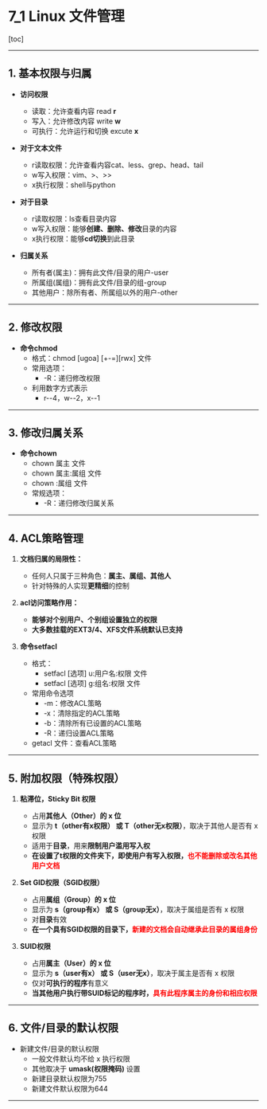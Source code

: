 # 7_1 Linux 文件管理

[toc]

---

## 1. 基本权限与归属

* **访问权限**
    * 读取：允许查看内容 read                **r**
    * 写入：允许修改内容 write               **w**
    * 可执行：允许运行和切换 excute      **x**

* **对于文本文件**
    * r读取权限：允许查看内容cat、less、grep、head、tail
    * w写入权限：vim、>、>>
    * x执行权限：shell与python
    
*  **对于目录**
    * r读取权限：ls查看目录内容
    * w写入权限：能够**创建、删除、修改**目录的内容
    * x执行权限：能够**cd切换**到此目录
    
* **归属关系**
    * 所有者(属主)：拥有此文件/目录的用户-user  
    * 所属组(属组)：拥有此文件/目录的组-group 
    * 其他用户：除所有者、所属组以外的用户-other
    
---

## 2. 修改权限
*  **命令chmod**
    * 格式：chmod [ugoa] [+-=][rwx] 文件
    * 常用选项：
        * -R：递归修改权限
    * 利用数字方式表示
        * r--4，w--2，x--1

---                

## 3. 修改归属关系
* **命令chown**
    * chown 属主 文件
    * chown 属主:属组 文件
    * chown :属组 文件
    * 常规选项：
        * -R：递归修改归属关系
        
---

## 4. ACL策略管理

1. **文档归属的局限性：**
    * 任何人只属于三种角色：**属主、属组、其他人**
    * 针对特殊的人实现**更精细**的控制
    
2. **acl访问策略作用：**
    * **能够对个别用户、个别组设置独立的权限**
    * **大多数挂载的EXT3/4、XFS文件系统默认已支持**
    
3. **命令setfacl**
    * 格式：
        * setfacl [选项] u:用户名:权限  文件
        * setfacl [选项] g:组名:权限     文件
    * 常用命令选项
        * -m：修改ACL策略
        * -x：清除指定的ACL策略
        * -b：清除所有已设置的ACL策略
        * -R：递归设置ACL策略
    * getacl 文件：查看ACL策略

---    

## 5. 附加权限（特殊权限）
1. **粘滞位，Sticky Bit 权限**
    * 占用**其他人（Other）的 x 位**
    * 显示为 **t（other有x权限） 或 T（other无x权限）**，取决于其他人是否有 x 权限
    * 适用于**目录**，用来**限制用户滥用写入权**
    * **在设置了t权限的文件夹下，即使用户有写入权限，<font color=red>也不能删除或改名其他用户文档</font>**

2. **Set GID权限（SGID权限）**
    * 占用**属组（Group）的 x 位**
    * 显示为 **s（group有x） 或 S（group无x）**，取决于属组是否有 x 权限
    * 对**目录**有效
    * **在一个具有SGID权限的目录下，<font color=red>新建的文档会自动继承此目录的属组身份</font>**  

3. **SUID权限**
    * 占用**属主（User）的 x 位**
    * 显示为 **s（user有x） 或 S（user无x）**，取决于属主是否有 x 权限
    * 仅对**可执行的程序**有意义
    * **当其他用户执行带SUID标记的程序时，<font color=red>具有此程序属主的身份和相应权限</font>**

---

## 6. 文件/目录的默认权限
* 新建文件/目录的默认权限
    * 一般文件默认均不给 x 执行权限
    * 其他取决于 **umask(权限掩码)** 设置
    * 新建目录默认权限为755   
    * 新建文件默认权限为644
    
---